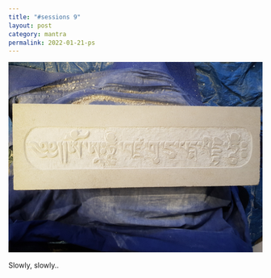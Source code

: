 ```yaml
---
title: "#sessions 9"
layout: post
category: mantra
permalink: 2022-01-21-ps
---
```


![Padmasambhava9](/assets/images/mani/padmasambhava/ps09.jpg)  

Slowly, slowly..
